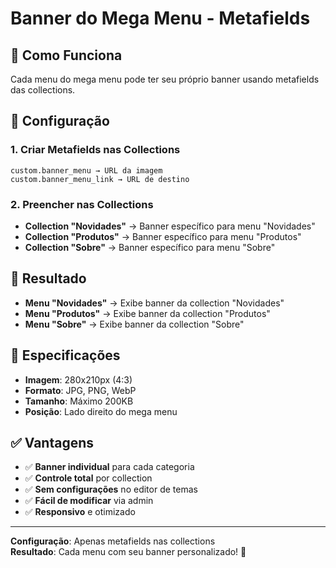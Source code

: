 # Banner do Mega Menu - Metafields

## 🎯 Como Funciona
Cada menu do mega menu pode ter seu próprio banner usando metafields das collections.

## 🔧 Configuração

### 1. Criar Metafields nas Collections
```
custom.banner_menu → URL da imagem
custom.banner_menu_link → URL de destino
```

### 2. Preencher nas Collections
- **Collection "Novidades"** → Banner específico para menu "Novidades"
- **Collection "Produtos"** → Banner específico para menu "Produtos"
- **Collection "Sobre"** → Banner específico para menu "Sobre"

## 📱 Resultado
- **Menu "Novidades"** → Exibe banner da collection "Novidades"
- **Menu "Produtos"** → Exibe banner da collection "Produtos"
- **Menu "Sobre"** → Exibe banner da collection "Sobre"

## 🎨 Especificações
- **Imagem**: 280x210px (4:3)
- **Formato**: JPG, PNG, WebP
- **Tamanho**: Máximo 200KB
- **Posição**: Lado direito do mega menu

## ✅ Vantagens
- ✅ **Banner individual** para cada categoria
- ✅ **Controle total** por collection
- ✅ **Sem configurações** no editor de temas
- ✅ **Fácil de modificar** via admin
- ✅ **Responsivo** e otimizado

---

**Configuração**: Apenas metafields nas collections  
**Resultado**: Cada menu com seu banner personalizado! 🎉
